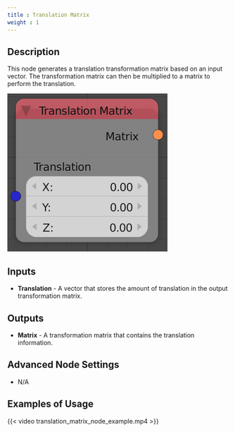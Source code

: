 ```yaml
---
title : Translation Matrix
weight : 1
---
```


## Description

This node generates a translation transformation matrix based on an
input vector. The transformation matrix can then be multiplied to a
matrix to perform the translation.

![image](translation_matrix_node.png)

## Inputs

  - **Translation** - A vector that stores the amount of translation in
    the output transformation matrix.

## Outputs

  - **Matrix** - A transformation matrix that contains the translation
    information.

## Advanced Node Settings

  - N/A

## Examples of Usage

{{< video translation_matrix_node_example.mp4 >}}
